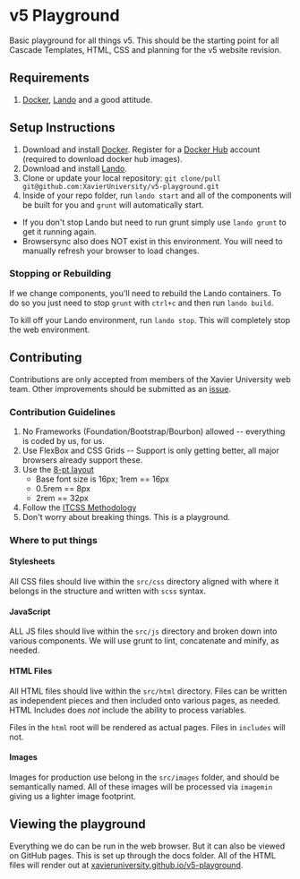 # v5 Playground

Basic playground for all things v5. This should be the starting point for all Cascade
Templates, HTML, CSS and planning for the v5 website revision.

## Requirements

1. [Docker](https://www.docker.com), [Lando](https://docs.devwithlando.io) and a good attitude.

## Setup Instructions

1. Download and install [Docker](https://www.docker.com). Register for a [Docker Hub](https://hub.docker.com) account (required to download docker hub images).
2. Download and install [Lando](https://docs.devwithlando.io/installation/macos.html).
3. Clone or update your local repository: `git clone/pull git@github.com:XavierUniversity/v5-playground.git`
4. Inside of your repo folder, run `lando start` and all of the components will be built for you and `grunt` will automatically start.
  - If you don't stop Lando but need to run grunt simply use `lando grunt` to get it running again.
  - Browsersync also does NOT exist in this environment. You will need to manually refresh your browser to load changes.
  
### Stopping or Rebuilding

If we change components, you'll need to rebuild the Lando containers. To do so you just need to stop `grunt` with `ctrl+c` and then run `lando build`. 

To kill off your Lando environment, run `lando stop`. This will completely stop the web environment.

## Contributing

Contributions are only accepted from members of the Xavier University web team. Other improvements should be submitted as an [issue](https://github.com/XavierUniversity/v5-playground/issues).

### Contribution Guidelines

1. No Frameworks (Foundation/Bootstrap/Bourbon) allowed -- everything is coded by us, for us.
2. Use FlexBox and CSS Grids -- Support is only getting better, all major browsers already support these.
3. Use the [8-pt layout](https://blog.prototypr.io/the-8pt-grid-consistent-spacing-in-ui-design-with-sketch-577e4f0fd520)
    * Base font size is 16px; 1rem == 16px
    * 0.5rem == 8px
    * 2rem == 32px
4. Follow the [ITCSS Methodology](https://blog.codeminer42.com/how-to-organize-your-styles-with-itcss-3787cbc6dcbf)
5. Don't worry about breaking things. This is a playground.

### Where to put things

#### Stylesheets 

All CSS files should live within the `src/css` directory aligned with where it belongs in the structure and written with `scss` syntax.

#### JavaScript

ALL JS files should live within the `src/js` directory and broken down into various components. We will use grunt
to lint, concatenate and minify, as needed.

#### HTML Files

All HTML files should live within the `src/html` directory. Files can be written as independent pieces
and then included onto various pages, as needed. HTML Includes does *not* include the ability to process
variables.

Files in the `html` root will be rendered as actual pages. Files in `includes` will not.

#### Images 

Images for production use belong in the `src/images` folder, and should be semantically named. All of these
images will be processed via `imagemin` giving us a lighter image footprint. 

## Viewing the playground

Everything we do can be run in the web browser. But it can also be viewed on GitHub pages.
This is set up through the docs folder. All of the HTML files will render out at [xavieruniversity.github.io/v5-playground](https://xavieruniversity.github.io/v5-playground/).
